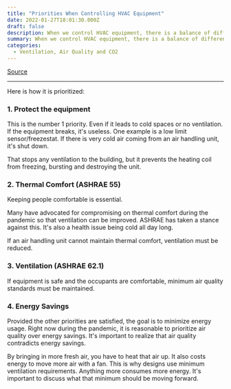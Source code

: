 ```yaml
---
title: "Priorities When Controlling HVAC Equipment"
date: 2022-01-27T18:01:30.000Z
draft: false
description: When we control HVAC equipment, there is a balance of different goals that sometimes contradict each other. 
summary: When we control HVAC equipment, there is a balance of different goals that sometimes contradict each other.
categories:
  - Ventilation, Air Quality and CO2
---
```

[Source](https://twitter.com/joeyfox85/status/1486761297437937668)

---

Here is how it is prioritized:

### 1. Protect the equipment
This is the number 1 priority. Even if it leads to cold spaces or no ventilation. If the equipment breaks, it's useless. One example is a low limit sensor/freezestat. If there is very cold air coming from an air handling unit, it's shut down.

That stops any ventilation to the building, but it prevents the heating coil from freezing, bursting and destroying the unit.

### 2. Thermal Comfort (ASHRAE 55)
Keeping people comfortable is essential.

Many have advocated for compromising on thermal comfort during the pandemic so that ventilation can be improved. ASHRAE has taken a stance against this. It's also a health issue being cold all day long. 

If an air handling unit cannot maintain thermal comfort, ventilation must be reduced.

### 3. Ventilation (ASHRAE 62.1)
If equipment is safe and the occupants are comfortable, minimum air quality standards must be maintained.


### 4. Energy Savings
Provided the other priorities are satisfied, the goal is to minimize energy usage. Right now during the pandemic, it is reasonable to prioritize air quality over energy savings. It's important to realize that air quality contradicts energy savings.

By bringing in more fresh air, you have to heat that air up. It also costs energy to move more air with a fan. This is why designs use minimum ventilation requirements. Anything more consumes more energy. It's important to discuss what that minimum should be moving forward.